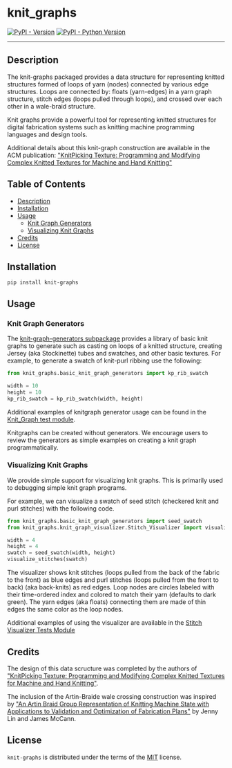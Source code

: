# knit_graphs

[![PyPI - Version](https://img.shields.io/pypi/v/knit-graphs.svg)](https://pypi.org/project/knit-graphs)
[![PyPI - Python Version](https://img.shields.io/pypi/pyversions/knit-graphs.svg)](https://pypi.org/project/knit-graphs)

-----
## Description
The knit-graphs packaged provides a data structure for representing knitted structures formed of loops of yarn (nodes) connected by various edge structures. Loops are connected by: floats (yarn-edges) in a yarn graph structure, stitch edges (loops pulled through loops), and crossed over each other in a wale-braid structure.

Knit graphs provide a powerful tool for representing knitted structures for digital fabrication systems such as knitting machine programming languages and design tools.

Additional details about this knit-graph construction are available in the ACM publication:
["KnitPicking Texture: Programming and Modifying Complex Knitted Textures for Machine and Hand Knitting"](https://doi.org/10.1145/3332165.3347886)

## Table of Contents
- [Description](#description)
- [Installation](#installation)
- [Usage](#usage)
  - [Knit Graph Generators](#knit-graph-generators)
  - [Visualizing Knit Graphs](#visualizing-knit-graphs)
- [Credits](#credits)
- [License](#license)



## Installation

```console
pip install knit-graphs
```

## Usage

### Knit Graph Generators
The [knit-graph-generators subpackage](https://github.com/mhofmann-Khoury/knit_graph/tree/main/src/knit_graphs/knit_graph_generators) provides a library of basic knit graphs to generate such as casting on loops of a knitted structure, creating Jersey (aka Stockinette) tubes and swatches, and other basic textures.
For example, to generate a swatch of knit-purl ribbing use the following:

```python
from knit_graphs.basic_knit_graph_generators import kp_rib_swatch

width = 10
height = 10
kp_rib_swatch = kp_rib_swatch(width, height)
```
Additional examples of knitgraph generator usage can be found in the [Knit_Graph test module](https://github.com/mhofmann-Khoury/knit_graph/blob/main/tests/test_Knit_Graph.py).

Knitgraphs can be created without generators. We encourage users to review the generators as simple examples on creating a knit graph programmatically.

### Visualizing Knit Graphs
We provide simple support for visualizing knit graphs. This is primarily used to debugging simple knit graph programs.

For example, we can visualize a swatch of seed stitch (checkered knit and purl stitches) with the following code.

```python
from knit_graphs.basic_knit_graph_generators import seed_swatch
from knit_graphs.knit_graph_visualizer.Stitch_Visualizer import visualize_stitches

width = 4
height = 4
swatch = seed_swatch(width, height)
visualize_stitches(swatch)
```
The visualizer shows knit stitches (loops pulled from the back of the fabric to the front) as blue edges and purl stitches (loops pulled from the front to back) (aka back-knits) as red edges. Loop nodes are circles labeled with their time-ordered index and colored to match their yarn (defaults to dark green). The yarn edges (aka floats) connecting them are made of thin edges the same color as the loop nodes.

Additional examples of using the visualizer are available in the [Stitch Visualizer Tests Module](https://github.com/mhofmann-Khoury/knit_graph/blob/main/tests/test_Stitch_Visualizer.py)

## Credits
The design of this data scructure was completed by the authors of
["KnitPicking Texture: Programming and Modifying Complex Knitted Textures for Machine and Hand Knitting"](https://doi.org/10.1145/3332165.3347886).

The inclusion of the Artin-Braide wale crossing construction was inspired by ["An Artin Braid Group Representation of Knitting Machine State with Applications to Validation and Optimization of Fabrication Plans"](https://doi.org/10.1109/ICRA48506.2021.9562113) by Jenny Lin and James McCann.

## License

`knit-graphs` is distributed under the terms of the [MIT](https://spdx.org/licenses/MIT.html) license.
